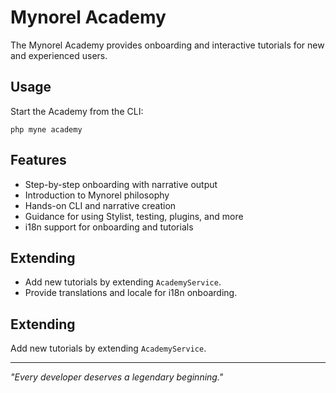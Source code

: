 
# Mynorel Academy

The Mynorel Academy provides onboarding and interactive tutorials for new and experienced users.

## Usage

Start the Academy from the CLI:
```
php myne academy
```

## Features
 - Step-by-step onboarding with narrative output
 - Introduction to Mynorel philosophy
 - Hands-on CLI and narrative creation
 - Guidance for using Stylist, testing, plugins, and more
 - i18n support for onboarding and tutorials

## Extending
 - Add new tutorials by extending `AcademyService`.
 - Provide translations and locale for i18n onboarding.
## Extending
Add new tutorials by extending `AcademyService`.

---
*"Every developer deserves a legendary beginning."*
